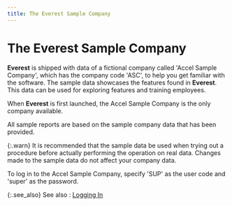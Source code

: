 ```yaml
---
title: The Everest Sample Company
---
```


# The Everest Sample Company


**Everest** is shipped with data  of a fictional company called 'Accel  Sample Company', which has the company code 'ASC',  to help you get familiar with the software. The sample data showcases  the features found in **Everest**.  This data can be used for exploring features and training employees.


When **Everest** is first launched,  the Accel Sample  Company is the only company available.


All sample reports are based on the sample company data that has been  provided.


{:.warn}
It is recommended that the sample data be  used when trying out a procedure before actually performing the operation  on real data. Changes made to the sample data do not affect your company  data.


To log in to the Accel Sample Company, specify 'SUP' as the user code  and 'super' as the password.


{:.see_also}
See also
: [Logging In]({{site.wwe_baseurl}}/everest-client/logging_in.html)
